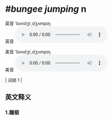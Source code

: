 # ***\#bungee jumping*** n
英音 'bʌndʒiːˌdʒʌmpɪŋ  
英音
<audio src="./media/bungee jumping1.aac" controls="controls"></audio>

美音 'bʌndʒiːˌdʒʌmpɪŋ  
美音
<audio src="./media/bungee jumping2.aac" controls="controls"></audio>



| 词频 1 |  

英文释义
---
### 1.**蹦极**  


